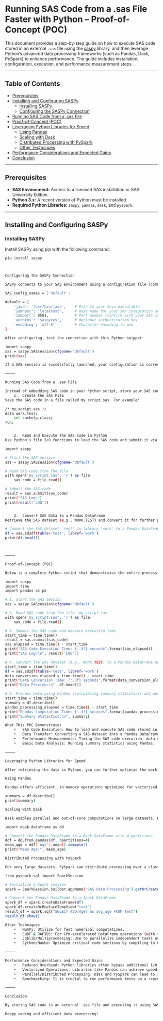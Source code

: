# Running SAS Code from a .sas File Faster with Python – Proof-of-Concept (POC)

This document provides a step-by-step guide on how to execute SAS code stored in an external `.sas` file using the [saspy](https://github.com/sassoftware/saspy) library, and then leverage Python’s advanced data processing frameworks (such as Pandas, Dask, PySpark) to enhance performance. The guide includes installation, configuration, execution, and performance measurement steps.

---

## Table of Contents

- [Prerequisites](#prerequisites)
- [Installing and Configuring SASPy](#installing-and-configuring-saspy)
  - [Installing SASPy](#installing-saspy)
  - [Configuring the SASPy Connection](#configuring-the-saspy-connection)
- [Running SAS Code from a .sas File](#running-sas-code-from-a-sas-file)
- [Proof-of-Concept (POC)](#proof-of-concept-poc)
- [Leveraging Python Libraries for Speed](#leveraging-python-libraries-for-speed)
  - [Using Pandas](#using-pandas)
  - [Scaling with Dask](#scaling-with-dask)
  - [Distributed Processing with PySpark](#distributed-processing-with-pyspark)
  - [Other Techniques](#other-techniques)
- [Performance Considerations and Expected Gains](#performance-considerations-and-expected-gains)
- [Conclusion](#conclusion)

---

## Prerequisites

- **SAS Environment:** Access to a licensed SAS installation or SAS University Edition.
- **Python 3.x:** A recent version of Python must be installed.
- **Required Python Libraries:** `saspy`, `pandas`, `dask`, and `pyspark`.

---

## Installing and Configuring SASPy

### Installing SASPy

Install SASPy using pip with the following command:

```bash
pip install saspy



Configuring the SASPy Connection

SASPy connects to your SAS environment using a configuration file (commonly named sascfg_personal.py). Create or update this file in your working directory with your SAS environment specifics. For example:

SAS_config_names = ['default']

default = {
    'java': '/usr/bin/java',    # Path to your Java executable
    'iomhost': 'localhost',     # Host name for your SAS Integration server
    'iomport': 8591,            # Port number (confirm with your SAS installation)
    'authkey': 'saspykey',      # Optional authentication key
    'encoding': 'utf-8'         # Character encoding to use
}

After configuring, test the connection with this Python snippet:

import saspy
sas = saspy.SASsession(cfgname='default')
print(sas)

If a SAS session is successfully launched, your configuration is correct.

⸻

Running SAS Code from a .sas File

Instead of embedding SAS code in your Python script, store your SAS code in an external file (e.g., my_script.sas). Follow these steps:
	1.	Create the SAS File
Save the SAS code in a file called my_script.sas. For example:

/* my_script.sas */
data work.test;
    set sashelp.class;
run;


	2.	Read and Execute the SAS Code in Python
Use Python’s file I/O functions to load the SAS code and submit it via SASPy:

import saspy

# Start the SAS session
sas = saspy.SASsession(cfgname='default')

# Read SAS code from the file
with open('my_script.sas', 'r') as file:
    sas_code = file.read()

# Submit the SAS code
result = sas.submit(sas_code)
print("SAS Log:")
print(result['LOG'])


	3.	Convert SAS Data to a Pandas DataFrame
Retrieve the SAS dataset (e.g., WORK.TEST) and convert it for further processing:

# Convert the SAS dataset 'test' in library 'work' to a Pandas DataFrame
df = sas.sd2df(table='test', libref='work')
print(df.head())



⸻

Proof-of-Concept (POC)

Below is a complete Python script that demonstrates the entire process: reading SAS code from a file, executing it, converting the resulting SAS dataset to a Pandas DataFrame, and measuring performance along the way.

import saspy
import time
import pandas as pd

# 1. Start the SAS session
sas = saspy.SASsession(cfgname='default')

# 2. Read SAS code from the file 'my_script.sas'
with open('my_script.sas', 'r') as file:
    sas_code = file.read()

# 3. Submit the SAS code and measure execution time
start_time = time.time()
result = sas.submit(sas_code)
sas_elapsed = time.time() - start_time
print("SAS Code Execution Time: {:.3f} seconds".format(sas_elapsed))
print("SAS Log:\n", result['LOG'])

# 4. Convert the SAS dataset (e.g., WORK.TEST) to a Pandas DataFrame and measure conversion time
start_time = time.time()
df = sas.sd2df(table='test', libref='work')
data_conversion_elapsed = time.time() - start_time
print("Data Conversion Time: {:.3f} seconds".format(data_conversion_elapsed))
print("Data Preview:\n", df.head())

# 5. Process data using Pandas (calculating summary statistics) and measure processing time
start_time = time.time()
summary = df.describe()
pandas_processing_elapsed = time.time() - start_time
print("Pandas Computation Time: {:.3f} seconds".format(pandas_processing_elapsed))
print("Summary Statistics:\n", summary)

What This POC Demonstrates
	•	SAS Code Execution: How to load and execute SAS code stored in an external file.
	•	Data Transfer: Converting a SAS dataset into a Pandas DataFrame.
	•	Performance Measurements: Timing the SAS code execution, data conversion, and Python-based data processing.
	•	Basic Data Analysis: Running summary statistics using Pandas.

⸻

Leveraging Python Libraries for Speed

After retrieving the data in Python, you can further optimize the workflow by using high-performance data processing libraries:

Using Pandas

Pandas offers efficient, in-memory operations optimized for vectorized computations. For example:

summary = df.describe()
print(summary)

Scaling with Dask

Dask enables parallel and out-of-core computations on large datasets. Here is an example of converting a Pandas DataFrame into a Dask DataFrame:

import dask.dataframe as dd

# Convert the Pandas DataFrame to a Dask DataFrame with 4 partitions
ddf = dd.from_pandas(df, npartitions=4)
mean_age = ddf['Age'].mean().compute()
print("Mean Age:", mean_age)

Distributed Processing with PySpark

For very large datasets, PySpark can distribute processing over a cluster. For instance:

from pyspark.sql import SparkSession

# Initialize a Spark session
spark = SparkSession.builder.appName("SAS Data Processing").getOrCreate()

# Convert the Pandas DataFrame to a Spark DataFrame
spark_df = spark.createDataFrame(df)
spark_df.createOrReplaceTempView("test")
result_df = spark.sql("SELECT AVG(Age) as avg_age FROM test")
result_df.show()

Other Techniques
	•	NumPy: Utilize for fast numerical computations.
	•	CuDF & RAPIDS: For GPU-accelerated DataFrame operations (with the appropriate hardware).
	•	Joblib/Multiprocessing: Use to parallelize independent tasks across multiple CPU cores.
	•	Cython/Numba: Optimize critical code sections by compiling to C-level speeds.

⸻

Performance Considerations and Expected Gains
	•	Reduced Overhead: Python libraries often bypass additional I/O and formatting overhead inherent in native SAS operations.
	•	Vectorized Operations: Libraries like Pandas can achieve speed-ups of 2x to 5x for moderate datasets.
	•	Parallel/Distributed Processing: Dask and PySpark can lead to improvements of 10x or more when working with large-scale datasets.
	•	Benchmarking: It is crucial to run performance tests on a representative sample of your workload to measure real-world improvements.

⸻

Conclusion

By storing SAS code in an external .sas file and executing it using SASPy, you can seamlessly integrate your SAS workflows into Python. The subsequent use of high-performance libraries like Pandas, Dask, and PySpark not only streamlines data processing but also offers significant gains in execution speed and scalability.

Happy coding and efficient data processing!

